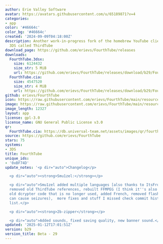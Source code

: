 ```yaml
---
author: Erie Valley Software
avatar: https://avatars.githubusercontent.com/u/65189871?v=4
categories:
- app
color: '#46664c'
color_bg: '#46664c'
created: '2024-09-09T04:18:00Z'
description: Another work-in-progress fork of the homebrew YouTube client for the
  3DS called ThirdTube
download_page: https://github.com/erievs/FourthTube/releases
downloads:
  FourthTube.3dsx:
    size: 6124432
    size_str: 5 MiB
    url: https://github.com/erievs/FourthTube/releases/download/b29/FourthTube.3dsx
  FourthTube.cia:
    size: 4547520
    size_str: 4 MiB
    url: https://github.com/erievs/FourthTube/releases/download/b29/FourthTube.cia
github: erievs/FourthTube
icon: https://raw.githubusercontent.com/erievs/FourthTube/main/resource/icon.png
image: https://raw.githubusercontent.com/erievs/FourthTube/main/resource/banner.png
image_length: 12327
layout: app
license: gpl-3.0
license_name: GNU General Public License v3.0
qr:
  FourthTube.cia: https://db.universal-team.net/assets/images/qr/fourthtube-cia.png
source: https://github.com/erievs/FourthTube
stars: 75
systems:
- 3DS
title: FourthTube
unique_ids:
- '0xBF74D'
update_notes: '<p dir="auto">Changelog</p>

  <p dir="auto"><strong>Smu1zel:</strong></p>

  <p dir="auto">Smu1zel added multiple languages [also thanks to ItsFrocat for German)],
  removed old ThirdTube references, rebuilt FFMPEG (I think it''s also newer), removed
  old dcrypter code that is no longer used, added French, removed flash (because it
  can cause seizures),  more fixes and stuff I missed check commit history for a full
  list.</p>

  <p dir="auto"><strong>2b-zipper</strong></p>

  <p dir="auto">Added sounds, fixed saving quality, new banner sound.</p>'
updated: '2025-01-12T17:01:51Z'
version: b29
version_title: Beta - 29
---
```

